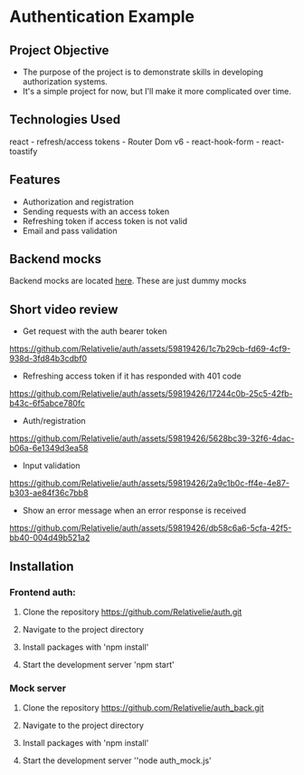 # Authentication Example

## Project Objective

- The purpose of the project is to demonstrate skills in developing authorization systems.
- It's a simple project for now, but I'll make it more complicated over time.

## Technologies Used

react - refresh/access tokens - Router Dom v6 - react-hook-form - react-toastify

## Features

* Authorization and registration
* Sending requests with an access token
* Refreshing token if access token is not valid
* Email and pass validation

## Backend mocks

Backend mocks are located [here](https://github.com/Relativelie/auth_back). These are just dummy mocks

## Short video review

* Get request with the auth bearer token

https://github.com/Relativelie/auth/assets/59819426/1c7b29cb-fd69-4cf9-938d-3fd84b3cdbf0


* Refreshing access token if it has responded with 401 code

https://github.com/Relativelie/auth/assets/59819426/17244c0b-25c5-42fb-b43c-6f5abce780fc


* Auth/registration

https://github.com/Relativelie/auth/assets/59819426/5628bc39-32f6-4dac-b06a-6e1349d3ea58



* Input validation

https://github.com/Relativelie/auth/assets/59819426/2a9c1b0c-ff4e-4e87-b303-ae84f36c7bb8

* Show an error message when an error response is received

https://github.com/Relativelie/auth/assets/59819426/db58c6a6-5cfa-42f5-bb40-004d49b521a2

## Installation
### Frontend auth:
1. Clone the repository
https://github.com/Relativelie/auth.git

2. Navigate to the project directory
3. Install packages with 'npm install'
4. Start the development server 'npm start' 

### Mock server 
1. Clone the repository
https://github.com/Relativelie/auth_back.git

2. Navigate to the project directory
3. Install packages with 'npm install'
4. Start the development server ''node auth_mock.js'


